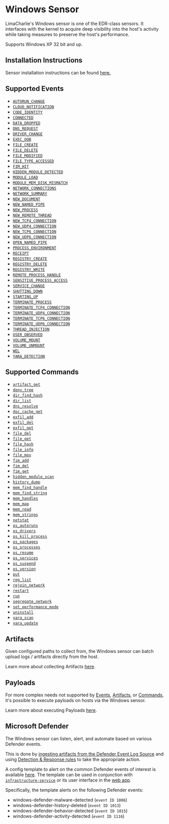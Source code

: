 # Windows Sensor

LimaCharlie's Windows sensor is one of the EDR-class sensors. It interfaces with the kernel to acquire deep visibility into the host's activity while taking measures to preserve the host's performance. 

Supports Windows XP 32 bit and up.

## Installation Instructions

Sensor installation instructions can be found [here.](https://doc.limacharlie.io/docs/documentation/acae13e5a95fa-deploying-sensors) 

## Supported Events

* [`AUTORUN_CHANGE`](../events.md#autorun_change)
* [`CLOUD_NOTIFICATION`](../events.md#cloud_notification)
* [`CODE_IDENTITY`](../events.md#code_identity)
* [`CONNECTED`](../events.md#connected)
* [`DATA_DROPPED`](../events.md#data_dropped)
* [`DNS_REQUEST`](../events.md#dns_request)
* [`DRIVER_CHANGE`](../events.md#driver_change)
* [`EXEC_OOB`](../events.md#exec_oob)
* [`FILE_CREATE`](../events.md#file_create)
* [`FILE_DELETE`](../events.md#file_delete)
* [`FILE_MODIFIED`](../events.md#file_modified)
* [`FILE_TYPE_ACCESSED`](../events.md#file_type_accessed)
* [`FIM_HIT`](../events.md#fim_hit)
* [`HIDDEN_MODULE_DETECTED`](../events.md#hidden_module_detected)
* [`MODULE_LOAD`](../events.md#module_load)
* [`MODULE_MEM_DISK_MISMATCH`](../events.md#module_mem_disk_mismatch)
* [`NETWORK_CONNECTIONS`](../events.md#network_connections)
* [`NETWORK_SUMMARY`](../events.md#network_summary)
* [`NEW_DOCUMENT`](../events.md#new_document)
* [`NEW_NAMED_PIPE`](../events.md#new_named_pipe)
* [`NEW_PROCESS`](../events.md#new_process)
* [`NEW_REMOTE_THREAD`](../events.md#new_remote_thread)
* [`NEW_TCP4_CONNECTION`](../events.md#new_tcp4_connection)
* [`NEW_UDP4_CONNECTION`](../events.md#new_udp4_connection)
* [`NEW_TCP6_CONNECTION`](../events.md#new_tcp6_connection)
* [`NEW_UDP6_CONNECTION`](../events.md#new_udp6_connection)
* [`OPEN_NAMED_PIPE`](../events.md#open_named_pipe)
* [`PROCESS_ENVIRONMENT`](../events.md#process_environment)
* [`RECEIPT`](../events.md#receipt)
* [`REGISTRY_CREATE`](../events.md#registry_create)
* [`REGISTRY_DELETE`](../events.md#registry_delete)
* [`REGISTRY_WRITE`](../events.md#registry_write)
* [`REMOTE_PROCESS_HANDLE`](../events.md#remote_process_handle)
* [`SENSITIVE_PROCESS_ACCESS`](../events.md#sensitive_process_access)
* [`SERVICE_CHANGE`](../events.md#service_change)
* [`SHUTTING_DOWN`](../events.md#shutting_down)
* [`STARTING_UP`](../events.md#starting_up)
* [`TERMINATE_PROCESS`](../events.md#terminate_process)
* [`TERMINATE_TCP4_CONNECTION`](../events.md#terminate_tcp4_connection)
* [`TERMINATE_UDP4_CONNECTION`](../events.md#terminate_udp4_connection)
* [`TERMINATE_TCP6_CONNECTION`](../events.md#terminate_tcp6_connection)
* [`TERMINATE_UDP6_CONNECTION`](../events.md#terminate_udp6_connection)
* [`THREAD_INJECTION`](../events.md#thread_injection)
* [`USER_OBSERVED`](../events.md#user_observed)
* [`VOLUME_MOUNT`](../events.md#volume_mount)
* [`VOLUME_UNMOUNT`](../events.md#volume_unmount)
* [`WEL`](../events.md#wel)
* [`YARA_DETECTION`](../events.md#yara_detection)

## Supported Commands

* [`artifact_get`](../sensor_commands.md#artifact_get)
* [`deny_tree`](../sensor_commands.md#deny_tree)
* [`dir_find_hash`](../sensor_commands.md#dir_find_hash)
* [`dir_list`](../sensor_commands.md#dir_list)
* [`dns_resolve`](../sensor_commands.md#dns_resolve)
* [`doc_cache_get`](../sensor_commands.md#doc_cache_get)
* [`exfil_add`](../sensor_commands.md#exfil_add)
* [`exfil_del`](../sensor_commands.md#exfil_del)
* [`exfil_get`](../sensor_commands.md#exfil_get)
* [`file_del`](../sensor_commands.md#file_del)
* [`file_get`](../sensor_commands.md#file_get)
* [`file_hash`](../sensor_commands.md#file_hash)
* [`file_info`](../sensor_commands.md#file_info)
* [`file_mov`](../sensor_commands.md#file_mov)
* [`fim_add`](../sensor_commands.md#fim_add)
* [`fim_del`](../sensor_commands.md#fim_del)
* [`fim_get`](../sensor_commands.md#fim_get)
* [`hidden_module_scan`](../sensor_commands.md#hidden_module_scan)
* [`history_dump`](../sensor_commands.md#history_dump)
* [`mem_find_handle`](../sensor_commands.md#mem_find_handle)
* [`mem_find_string`](../sensor_commands.md#mem_find_string)
* [`mem_handles`](../sensor_commands.md#mem_handles)
* [`mem_map`](../sensor_commands.md#mem_map)
* [`mem_read`](../sensor_commands.md#mem_read)
* [`mem_strings`](../sensor_commands.md#mem_strings)
* [`netstat`](../sensor_commands.md#netstat)
* [`os_autoruns`](../sensor_commands.md#os_autoruns)
* [`os_drivers`](../sensor_commands.md#os_drivers)
* [`os_kill_process`](../sensor_commands.md#os_kill_process)
* [`os_packages`](../sensor_commands.md#os_packages)
* [`os_processes`](../sensor_commands.md#os_processes)
* [`os_resume`](../sensor_commands.md#os_resume)
* [`os_services`](../sensor_commands.md#os_services)
* [`os_suspend`](../sensor_commands.md#os_suspend)
* [`os_version`](../sensor_commands.md#os_version)
* [`put`](../sensor_commands.md#put)
* [`reg_list`](../sensor_commands.md#reg_list)
* [`rejoin_network`](../sensor_commands.md#rejoin_network)
* [`restart`](../sensor_commands.md#restart)
* [`run`](../sensor_commands.md#run)
* [`segregate_network`](../sensor_commands.md#segregate_network)
* [`set_performance_mode`](../sensor_commands.md#set_performance_mode)
* [`uninstall`](../sensor_commands.md#uninstall)
* [`yara_scan`](../sensor_commands.md#yara_scan)
* [`yara_update`](../sensor_commands.md#yara_update)

## Artifacts

Given configured paths to collect from, the Windows sensor can batch upload logs / artifacts directly from the host.

Learn more about collecting Artifacts [here](../external_logs.md).

## Payloads

For more complex needs not supported by [Events](../events.md), [Artifacts](../external_logs.md), or [Commands](../sensor_commands.md), it's possible to execute payloads on hosts via the Windows sensor.

Learn more about executing Payloads [here](../payloads.md).

## Microsoft Defender

The Windows sensor can listen, alert, and automate based on various Defender events.

This is done by [ingesting artifacts from the Defender Event Log Source](../external_logs.md#windows-event-logs) and using [Detection & Response rules](../dr.md) to take the appropriate action.

A config template to alert on the common Defender events of interest is available [here](https://github.com/refractionPOINT/templates/blob/master/anti-virus/windows-defender.yaml). The template can be used in conjunction with [`infrastructure-service`](https://doc.limacharlie.io/docs/documentation/docs/infrastructure-service.md) or its user interface in the [web app](https://app.limacharlie.io).

Specifically, the template alerts on the following Defender events:
* windows-defender-malware-detected (`event ID 1006`)
* windows-defender-history-deleted (`event ID 1013`)
* windows-defender-behavior-detected (`event ID 1015`)
* windows-defender-activity-detected (`event ID 1116`)
